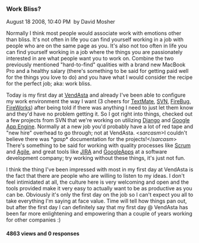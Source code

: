 ### Work Bliss?

August 18 2008, 10:40 PM  by David Mosher

Normally I think most people would associate work with emotions other than
bliss. It's not often in life you can find yourself working in a job with people
who are on the same page as you. It's also not too often in life you can find
yourself working in a job where the things you are passionately interested in
are what people want you to work on. Combine the two previously mentioned
"hard-to-find" qualities with a brand new MacBook Pro and a healthy salary
(there's something to be said for getting paid well for the things you love to
do) and you have what I would consider the recipe for the perfect job; aka: work
bliss.

Today is my first day at [VendAsta](http://www.vendasta.com) and already I've
been able to configure my work environment the way I want (3 cheers for
[TextMate](http://macromates.com/), [SVN](http://subversion.tigris.org/),
[FireBug](http://www.getfirebug.com),
[FireWorks](http://www.adobe.com/fireworks)) after being told if there was
anything I need to just let them know and they'd have no problem getting it. So
I got right into things, checked out a few projects from SVN that we're working
on utilizing [Django](http://www.djangoproject.com) and [Google App
Engine](http://code.google.com/appengine/). Normally at a new job you'd probably
have a lot of red tape and "new hire" overhead to go through; not at VendAsta.
\<*sarcasm*\>I couldn't believe there was \**gasp*\* documentation for the
projects!\</*sarcasm*\> There's something to be said for working with quality
processes like [Scrum](http://en.wikipedia.org/wiki/Scrum_(development)) and
[Agile](http://en.wikipedia.org/wiki/Agile_software_development), and great
tools like [JIRA](http://www.atlassian.com/software/jira/) and
[GoogleApps](http://www.google.com/a/help/intl/en/index.html) at a software
development company; try working without these things, it's just not fun.

I think the thing I've been impressed with most in my first day at VendAsta is
the fact that there are people who are willing to listen to my ideas. I don't
feel intimidated at all, the culture here is very welcoming and open and the
tools provided make it very easy to actually want to be as productive as you can
be. Obviously it's only the first day on the job so I can't expect you all to
take everything I'm saying at face value. Time will tell how things pan out, but
after the first day I can definitely say that my first day @ VendAsta has been
far more enlightening and empowering than a couple of years working for other
companies :)

#### 4863 views and 0 responses

